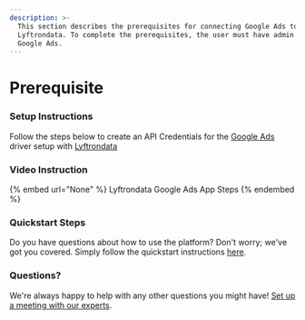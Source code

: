 ```yaml
---
description: >-
  This section describes the prerequisites for connecting Google Ads to
  Lyftrondata. To complete the prerequisites, the user must have admin access to
  Google Ads.
---
```


# Prerequisite

<mark style="color:blue;"></mark>

### Setup Instructions

Follow the steps below to create an API Credentials for the [Google Ads](None) driver setup with [Lyftrondata](https://www.lyftrondata.com)

### Video Instruction

{% embed url="None" %}
Lyftrondata Google Ads App Steps
{% endembed %}

### Quickstart Steps

Do you have questions about how to use the platform? Don't worry; we've got you covered. Simply follow the quickstart instructions [here](README.md).

### Questions? <a href="#questions" id="questions"></a>

We're always happy to help with any other questions you might have! [Set up a meeting with our experts](https://www.lyftrondata.com/book-a-meeting/).

